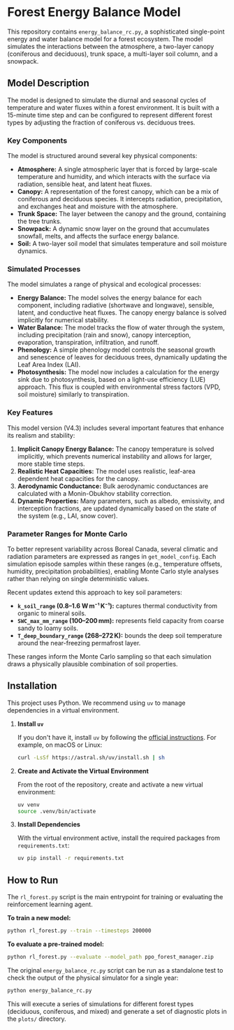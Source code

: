 # Forest Energy Balance Model

This repository contains `energy_balance_rc.py`, a sophisticated single-point energy and water balance model for a forest ecosystem. The model simulates the interactions between the atmosphere, a two-layer canopy (coniferous and deciduous), trunk space, a multi-layer soil column, and a snowpack.

## Model Description

The model is designed to simulate the diurnal and seasonal cycles of temperature and water fluxes within a forest environment. It is built with a 15-minute time step and can be configured to represent different forest types by adjusting the fraction of coniferous vs. deciduous trees.

### Key Components

The model is structured around several key physical components:

*   **Atmosphere:** A single atmospheric layer that is forced by large-scale temperature and humidity, and which interacts with the surface via radiation, sensible heat, and latent heat fluxes.
*   **Canopy:** A representation of the forest canopy, which can be a mix of coniferous and deciduous species. It intercepts radiation, precipitation, and exchanges heat and moisture with the atmosphere.
*   **Trunk Space:** The layer between the canopy and the ground, containing the tree trunks.
*   **Snowpack:** A dynamic snow layer on the ground that accumulates snowfall, melts, and affects the surface energy balance.
*   **Soil:** A two-layer soil model that simulates temperature and soil moisture dynamics.

### Simulated Processes

The model simulates a range of physical and ecological processes:

*   **Energy Balance:** The model solves the energy balance for each component, including radiative (shortwave and longwave), sensible, latent, and conductive heat fluxes. The canopy energy balance is solved implicitly for numerical stability.
*   **Water Balance:** The model tracks the flow of water through the system, including precipitation (rain and snow), canopy interception, evaporation, transpiration, infiltration, and runoff.
*   **Phenology:** A simple phenology model controls the seasonal growth and senescence of leaves for deciduous trees, dynamically updating the Leaf Area Index (LAI).
*   **Photosynthesis:** The model now includes a calculation for the energy sink due to photosynthesis, based on a light-use efficiency (LUE) approach. This flux is coupled with environmental stress factors (VPD, soil moisture) similarly to transpiration.

### Key Features

This model version (V4.3) includes several important features that enhance its realism and stability:

1.  **Implicit Canopy Energy Balance:** The canopy temperature is solved implicitly, which prevents numerical instability and allows for larger, more stable time steps.
2.  **Realistic Heat Capacities:** The model uses realistic, leaf-area dependent heat capacities for the canopy.
3.  **Aerodynamic Conductance:** Bulk aerodynamic conductances are calculated with a Monin-Obukhov stability correction.
4.  **Dynamic Properties:** Many parameters, such as albedo, emissivity, and interception fractions, are updated dynamically based on the state of the system (e.g., LAI, snow cover).

### Parameter Ranges for Monte Carlo

To better represent variability across Boreal Canada, several climatic and radiation
parameters are expressed as ranges in `get_model_config`. Each simulation episode
samples within these ranges (e.g., temperature offsets, humidity, precipitation
probabilities), enabling Monte Carlo style analyses rather than relying on single
deterministic values.

Recent updates extend this approach to key soil parameters:

* **`k_soil_range` (0.8–1.6 W m⁻¹ K⁻¹):** captures thermal conductivity from
  organic to mineral soils.
* **`SWC_max_mm_range` (100–200 mm):** represents field capacity from coarse
  sandy to loamy soils.
* **`T_deep_boundary_range` (268–272 K):** bounds the deep soil temperature
  around the near-freezing permafrost layer.

These ranges inform the Monte Carlo sampling so that each simulation draws a
physically plausible combination of soil properties.

## Installation

This project uses Python. We recommend using `uv` to manage dependencies in a virtual environment.

1.  **Install `uv`**

    If you don't have it, install `uv` by following the [official instructions](https://github.com/astral-sh/uv#installation). For example, on macOS or Linux:
    ```bash
    curl -LsSf https://astral.sh/uv/install.sh | sh
    ```

2.  **Create and Activate the Virtual Environment**

    From the root of the repository, create and activate a new virtual environment:
    ```bash
    uv venv
    source .venv/bin/activate
    ```

3.  **Install Dependencies**

    With the virtual environment active, install the required packages from `requirements.txt`:
    ```bash
    uv pip install -r requirements.txt
    ```

## How to Run

The `rl_forest.py` script is the main entrypoint for training or evaluating the reinforcement learning agent.

**To train a new model:**
```bash
python rl_forest.py --train --timesteps 200000
```

**To evaluate a pre-trained model:**
```bash
python rl_forest.py --evaluate --model_path ppo_forest_manager.zip
```

The original `energy_balance_rc.py` script can be run as a standalone test to check the output of the physical simulator for a single year:

```bash
python energy_balance_rc.py
```

This will execute a series of simulations for different forest types (deciduous, coniferous, and mixed) and generate a set of diagnostic plots in the `plots/` directory.
